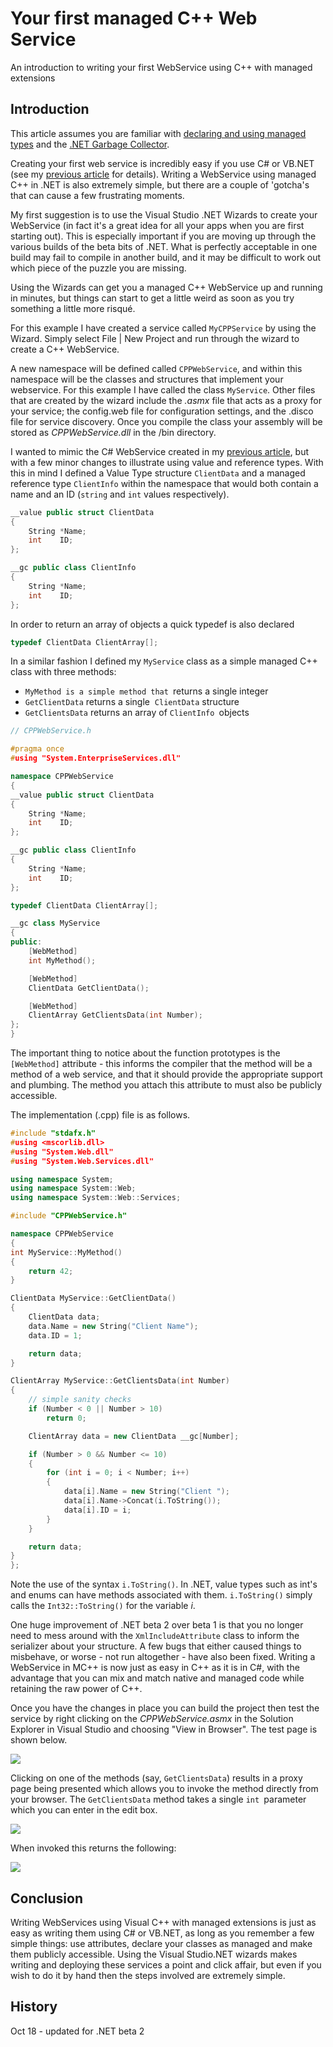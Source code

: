 # Your first managed C++ Web Service

An introduction to writing your first WebService using C++ with managed extensions

<!-- Article Starts -->



## Introduction

This article assumes you are familiar with [declaring and 
using managed types](/managedcpp/managed_types.asp) and the [.NET Garbage Collector](/managedcpp/garbage_collection.asp).

Creating your first web service is incredibly easy if you use C# or VB.NET (see my 
[previous article](/webservices/myservice.asp) for details). Writing a WebService
using managed C++ in .NET is also extremely simple, but there are a couple of 'gotcha's that
can cause a few frustrating moments. 

My first suggestion is to use the Visual Studio .NET Wizards to create your WebService (in fact it's
a great idea for all your apps when you are first starting out). This is especially
important if you are moving up through the various builds of the beta bits of .NET. What is perfectly
acceptable in one build may fail to compile in another build, and it may be difficult to work out
which piece of the puzzle you are missing.

Using the Wizards can get you a managed C++ WebService up and running in minutes, but things 
can start to get a little weird as soon as you try something a little more risqué.

For this example I have created a service called `MyCPPService` by using the Wizard. Simply
select File | New Project and run through the wizard to create a C++ WebService.

A new namespace will be defined called `CPPWebService`, and within this namespace will be the 
classes and structures that implement your webservice. For this example I have called the class
`MyService`. Other files that are created by the wizard include the  *.asmx* file that
acts as a proxy for your service; the config.web file for configuration settings, and the .disco file
for service discovery. Once you compile the class your assembly will be stored as
*CPPWebService.dll*
in the /bin directory.

I wanted to mimic the C# WebService created in my [previous article](/webservices/myservice.asp),
but with a few minor changes to illustrate using value and reference types.
With this in mind I defined a Value Type structure `ClientData`  and
a managed reference type `ClientInfo` within the namespace that would
both contain a
name and an ID (`string` and `int` values respectively). 

```C++
__value public struct ClientData
{
    String *Name;
    int    ID;
};

__gc public class ClientInfo
{
    String *Name;
    int    ID;
};
```
In order to return an array of objects a quick typedef is also declared

```C++
typedef ClientData ClientArray[];
```
In a similar fashion  I defined my `MyService` class as a simple managed C++
class with three methods:

- `MyMethod is a simple method that `returns a single integer
- `GetClientData` returns a single  `ClientData` 
    structure
- `GetClientsData` returns an array of `ClientInfo `objects

```C++
// CPPWebService.h

#pragma once
#using "System.EnterpriseServices.dll"

namespace CPPWebService
{
__value public struct ClientData
{
    String *Name;
    int    ID;
};

__gc public class ClientInfo
{
    String *Name;
    int    ID;
};

typedef ClientData ClientArray[];

__gc class MyService 
{
public:
    [WebMethod] 
    int MyMethod();

    [WebMethod]
    ClientData GetClientData();

    [WebMethod]
    ClientArray GetClientsData(int Number);
};
}
```
The important thing to notice about the function prototypes
is the `[WebMethod]` attribute - this informs the compiler that the method will be a method of a
web service, and that it should provide the appropriate support and plumbing. The method you attach this
attribute to must also be publicly accessible.

The implementation (.cpp) file is as follows.

```C++
#include "stdafx.h"
#using <mscorlib.dll>
#using "System.Web.dll"
#using "System.Web.Services.dll"

using namespace System;
using namespace System::Web;
using namespace System::Web::Services;

#include "CPPWebService.h"

namespace CPPWebService
{
int MyService::MyMethod()
{
    return 42;
}

ClientData MyService::GetClientData()
{
    ClientData data;
    data.Name = new String("Client Name");
    data.ID = 1;

    return data;
}

ClientArray MyService::GetClientsData(int Number)
{
    // simple sanity checks
    if (Number < 0 || Number > 10)
        return 0;

    ClientArray data = new ClientData __gc[Number];

    if (Number > 0 && Number <= 10)
    {
        for (int i = 0; i < Number; i++)
        {
            data[i].Name = new String("Client ");
            data[i].Name->Concat(i.ToString());
            data[i].ID = i;
        }
    }

    return data;
}
};
```
Note the use of the syntax `i.ToString()`. In .NET, value types such as int's and enums can
have methods associated with them. `i.ToString()` simply calls the `Int32::ToString()`
for the variable *i*. 

One huge improvement of .NET beta 2 over beta 1 is that you no longer need to
mess around with the `XmlIncludeAttribute` class to inform the serializer
about your structure. A few bugs that either caused things to misbehave, or
worse - not run altogether - have also been fixed. Writing a WebService in MC++
is now just as easy in C++ as it is in C#, with the advantage that you can mix
and match native and managed code while retaining the raw power of C++. 

Once you have the changes in place you can build the project then test the service by right clicking
on the *CPPWebService.asmx* in the Solution Explorer in Visual Studio and
choosing "View in Browser". The test page is shown below.

![](https://raw.githubusercontent.com/ChrisMaunder/managed_cpp_service/master/docs/assets/asmx_page.gif)

Clicking on one of the methods (say, `GetClientsData`) results in a
proxy page being presented which allows you to invoke the method directly from
your browser. The `GetClientsData` method takes a single `int `parameter
which you can enter in the edit box.

![](https://raw.githubusercontent.com/ChrisMaunder/managed_cpp_service/master/docs/assets/test_webmethod.gif)

When invoked this returns the following:

![](https://raw.githubusercontent.com/ChrisMaunder/managed_cpp_service/master/docs/assets/result.gif)

## Conclusion

Writing WebServices using Visual C++ with managed extensions is just as easy as writing them using C# or VB.NET,
as long as you remember a few simple things: use attributes, declare your classes as managed and make them
publicly accessible. Using the Visual Studio.NET wizards makes
writing and deploying these services a point and click affair, but even if you wish
to do it by hand then the steps involved are extremely simple.

## History

Oct 18 - updated for .NET beta 2

